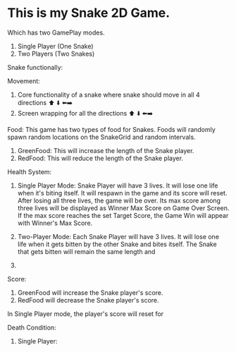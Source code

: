 # This is my Snake 2D Game. 
Which has two GamePlay modes. 
 1. Single Player (One Snake)
 2. Two Players (Two Snakes)

Snake functionally: 

Movement:
 1. Core functionality of a snake where snake should move in all 4 directions ⬆️ ⬇️ ⬅️➡️
 2. Screen wrapping for all the directions ⬆️ ⬇️ ⬅️➡️
    
Food:
This game has two types of food for Snakes. Foods will randomly spawn random locations on the SnakeGrid and random intervals. 
 1. GreenFood: This will increase the length of the Snake player.
 2. RedFood: This will reduce the length of the Snake player.

Health System: 
 1. Single Player Mode:
     Snake Player will have 3 lives.
     It will lose one life when it's biting itself.
     It will respawn in the game and its score will reset.
     After losing all three lives, the game will be over.
     Its max score among three lives will be displayed as Winner Max Score on Game Over Screen.
     If the max score reaches the set Target Score, the Game Win will appear with Winner's Max Score.
 2. Two-Player Mode:
     Each Snake Player will have 3 lives.
     It will lose one life when it gets bitten by the other Snake and bites itself.
     The Snake that gets bitten will remain the same length and

 

 4. 
Score: 
 1. GreenFood will increase the Snake player's score.
 2. RedFood will decrease the Snake player's score.

In Single Player mode, the player's score will reset for 



Death Condition: 
 1. Single Player: 



